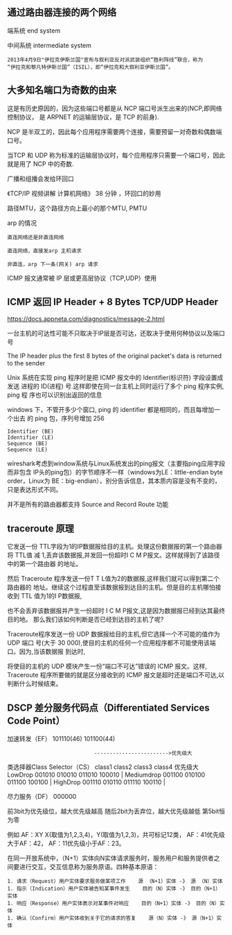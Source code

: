 ## 通过路由器连接的两个网络

端系统      end system

中间系统    intermediate system

    2013年4月9日"伊拉克伊斯兰国"宣布与叙利亚反对派武装组织“胜利阵线”联合，称为
    “伊拉克和黎凡特伊斯兰国”（ISIL），即“伊拉克和大叙利亚伊斯兰国”。

## 大多知名端口为奇数的由来

这是有历史原因的，因为这些端口号都是从 NCP 端口号派生出来的(NCP,即网络控制协议，
是 ARPNET 的运输层协议，是 TCP 的前身). 

NCP 是半双工的，因此每个应用程序需要两个连接，需要预留一对奇数和偶数端口号。

当TCP 和 UDP 称为标准的运输层协议时，每个应用程序只需要一个端口号，因此就是用了
NCP 中的奇数.


广播和组播会发给环回口


《TCP/IP 视频讲解 计算机网络》    38 分钟 ，环回口的妙用


路径MTU，这个路径方向上最小的那个MTU, PMTU


arp 的情况

    直连网络还是非直连网络

    直连网络，直接发arp 主机请求

    非直连，arp 下一条(网关) arp 请求


ICMP 报文通常被 IP 层或更高层协议（TCP,UDP）使用

## ICMP 返回 IP Header + 8 Bytes TCP/UDP Header

https://docs.appneta.com/diagnostics/message-2.html

一台主机的可达性可能不只取决于IP层是否可达，还取决于使用何种协议以及端口号

The IP header plus the first 8 bytes of the original packet's data is returned
to the sender


Unix 系统在实现 ping 程序时是把 ICMP 报文中的 Identifier(标识符) 字段设置成发送
进程的 ID(进程) 号.这样即使在同一台主机上同时运行了多个 ping 程序实例, ping 程
序也可以识别出返回的信息

windows 下，不管开多少个窗口, ping 的 identifier 都是相同的，而且每增加一个出去
的 ping 包，序列号增加 256


```
Identifier (BE)
Identifier (LE)
Sequence (BE)
Sequence (LE)
```

wireshark考虑到window系统与Linux系统发出的ping报文（主要指ping应用字段而非包含
IP头的ping包）的字节顺序不一样（windows为LE：little-endian byte order，Linux为
BE：big-endian），别分告诉信息，其本质内容是没有不变的，只是表达形式不同。




并不是所有的路由器都支持 Source and Record Route 功能


## traceroute 原理

它发送一份 TTL字段为1的IP数据报给目的主机。处理这份数据报的第一个路由器将 TTL值
减 1,丢弃该数据报,并发回一份超时I C M P报文。这样就得到了该路径中的第一个路由器
的地址。

然后 Traceroute 程序发送一份T T L值为2的数据报,这样我们就可以得到第二个路由器的
地址。继续这个过程直至该数据报到达目的主机。但是目的主机哪怕接收到 TTL 值为1的I
P数据报,

也不会丢弃该数据报并产生一份超时 I C M P报文,这是因为数据报已经到达其最终目的地。
那么我们该如何判断是否已经到达目的主机了呢?

Traceroute程序发送一份 UDP 数据报给目的主机,但它选择一个不可能的值作为 UDP 端口
号(大于 30 000),使目的主机的任何一个应用程序都不可能使用该端口。因为,当该数据报
到达时,

将使目的主机的 UDP 模块产生一份“端口不可达”错误的 ICMP 报文。这样, Traceroute
程序所要做的就是区分接收到的 ICMP 报文是超时还是端口不可达,以判断什么时候结束。



## DSCP 差分服务代码点（Differentiated Services Code Point）

加速转发（EF）  101110(46)     101100(44)

                                ------------------------>优先级大

类选择器Class Selector（CS）    class1      class2      class3      class4  优先级大
LowDrop                         001010      010010      011010      100010      |
Mediumdrop                      001100      010100      011100      100100      |
HighDrop                        001110      010110      011110      100110      |


尽力服务（DF） 000000

前3bit为优先级位，越大优先级越高
随后2bit为丢弃位，越大优先级越低
第5bit恒为零

例如
AF：XY  X(取值为1,2,3,4)，Y(取值为1,2,3)，共可标记12类，
AF：41优先级大于AF：42，
AF：11优先级小于AF：23。


在同一开放系统中，（N+1）实体向N实体请求服务时，服务用户和服务提供者之间要进行交互，交互信息称为服务原语。四种基本原语：

    1. 请求（Request）用户实体要求服务做某项工作    源 （N+1）实体 -》 源 （N）实体
    1. 指示（Indication）用户实体被告知某事件发生    目的（N）实体 -》 目的（N+1）实体
    1. 响应（Response）用户实体表示对某事件对响应    目的（N+1）实体 -》 目的（N）实体
    1. 确认（Confirm）用户实体收到关于它的请求的答复    源（N）实体 -》 源（N+1）实体


